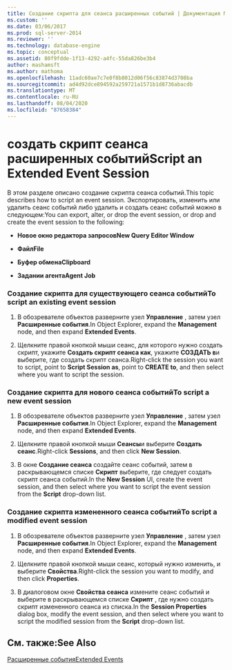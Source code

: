 ```yaml
---
title: Создание скрипта для сеанса расширенных событий | Документация Майкрософт
ms.custom: ''
ms.date: 03/06/2017
ms.prod: sql-server-2014
ms.reviewer: ''
ms.technology: database-engine
ms.topic: conceptual
ms.assetid: 80f9fdde-1f13-4292-a4fc-55da826be3b4
author: mashamsft
ms.author: mathoma
ms.openlocfilehash: 11adc60ae7c7e0f8b8012d06f56c83874d3708ba
ms.sourcegitcommit: ad4d92dce894592a259721a1571b1d8736abacdb
ms.translationtype: MT
ms.contentlocale: ru-RU
ms.lasthandoff: 08/04/2020
ms.locfileid: "87658384"
---
```

# <a name="script-an-extended-event-session"></a><span data-ttu-id="95da5-102">создать скрипт сеанса расширенных событий</span><span class="sxs-lookup"><span data-stu-id="95da5-102">Script an Extended Event Session</span></span>
  <span data-ttu-id="95da5-103">В этом разделе описано создание скрипта сеанса событий.</span><span class="sxs-lookup"><span data-stu-id="95da5-103">This topic describes how to script an event session.</span></span> <span data-ttu-id="95da5-104">Экспортировать, изменить или удалить сеанс событий либо удалить и создать сеанс событий можно в следующем:</span><span class="sxs-lookup"><span data-stu-id="95da5-104">You can export, alter, or drop the event session, or drop and create the event session to the following:</span></span>  
  
-   <span data-ttu-id="95da5-105">**Новое окно редактора запросов**</span><span class="sxs-lookup"><span data-stu-id="95da5-105">**New Query Editor Window**</span></span>  
  
-   <span data-ttu-id="95da5-106">**Файл**</span><span class="sxs-lookup"><span data-stu-id="95da5-106">**File**</span></span>  
  
-   <span data-ttu-id="95da5-107">**Буфер обмена**</span><span class="sxs-lookup"><span data-stu-id="95da5-107">**Clipboard**</span></span>  
  
-   <span data-ttu-id="95da5-108">**Задании агента**</span><span class="sxs-lookup"><span data-stu-id="95da5-108">**Agent Job**</span></span>  
  
### <a name="to-script-an-existing-event-session"></a><span data-ttu-id="95da5-109">Создание скрипта для существующего сеанса событий</span><span class="sxs-lookup"><span data-stu-id="95da5-109">To script an existing event session</span></span>  
  
1.  <span data-ttu-id="95da5-110">В обозревателе объектов разверните узел **Управление** , затем узел **Расширенные события**.</span><span class="sxs-lookup"><span data-stu-id="95da5-110">In Object Explorer, expand the **Management** node, and then expand **Extended Events**.</span></span>  
  
2.  <span data-ttu-id="95da5-111">Щелкните правой кнопкой мыши сеанс, для которого нужно создать скрипт, укажите **Создать скрипт сеанса как**, укажите **СОЗДАТЬ в**и выберите, где создать скрипт сеанса.</span><span class="sxs-lookup"><span data-stu-id="95da5-111">Right-click the session you want to script, point to **Script Session as**, point to **CREATE to**, and then select where you want to script the session.</span></span>  
  
### <a name="to-script-a-new-event-session"></a><span data-ttu-id="95da5-112">Создание скрипта для нового сеанса событий</span><span class="sxs-lookup"><span data-stu-id="95da5-112">To script a new event session</span></span>  
  
1.  <span data-ttu-id="95da5-113">В обозревателе объектов разверните узел **Управление** , затем узел **Расширенные события**.</span><span class="sxs-lookup"><span data-stu-id="95da5-113">In Object Explorer, expand the **Management** node, and then expand **Extended Events**.</span></span>  
  
2.  <span data-ttu-id="95da5-114">Щелкните правой кнопкой мыши **Сеансы**и выберите **Создать сеанс**.</span><span class="sxs-lookup"><span data-stu-id="95da5-114">Right-click **Sessions**, and then click **New Session**.</span></span>  
  
3.  <span data-ttu-id="95da5-115">В окне **Создание сеанса** создайте сеанс событий, затем в раскрывающемся списке **Скрипт** выберите, где следует создать скрипт сеанса событий.</span><span class="sxs-lookup"><span data-stu-id="95da5-115">In the **New Session** UI, create the event session, and then select where you want to script the event session from the **Script** drop-down list.</span></span>  
  
### <a name="to-script-a-modified-event-session"></a><span data-ttu-id="95da5-116">Создание скрипта измененного сеанса событий</span><span class="sxs-lookup"><span data-stu-id="95da5-116">To script a modified event session</span></span>  
  
1.  <span data-ttu-id="95da5-117">В обозревателе объектов разверните узел **Управление** , затем узел **Расширенные события**.</span><span class="sxs-lookup"><span data-stu-id="95da5-117">In Object Explorer, expand the **Management** node, and then expand **Extended Events**.</span></span>  
  
2.  <span data-ttu-id="95da5-118">Щелкните правой кнопкой мыши сеанс, который нужно изменить, и выберите **Свойства**.</span><span class="sxs-lookup"><span data-stu-id="95da5-118">Right-click the session you want to modify, and then click **Properties**.</span></span>  
  
3.  <span data-ttu-id="95da5-119">В диалоговом окне **Свойства сеанса** измените сеанс событий и выберите в раскрывающемся списке **Скрипт** , где нужно создать скрипт измененного сеанса из списка.</span><span class="sxs-lookup"><span data-stu-id="95da5-119">In the **Session Properties** dialog box, modify the event session, and then select where you want to script the modified session from the **Script** drop-down list.</span></span>  
  
## <a name="see-also"></a><span data-ttu-id="95da5-120">См. также:</span><span class="sxs-lookup"><span data-stu-id="95da5-120">See Also</span></span>  
 [<span data-ttu-id="95da5-121">Расширенные события</span><span class="sxs-lookup"><span data-stu-id="95da5-121">Extended Events</span></span>](../relational-databases/extended-events/extended-events.md)  
  
  
